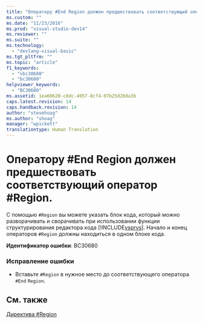 ```yaml
---
title: "Оператору #End Region должен предшествовать соответствующий оператор #Region. | Microsoft Docs"
ms.custom: ""
ms.date: "11/23/2016"
ms.prod: "visual-studio-dev14"
ms.reviewer: ""
ms.suite: ""
ms.technology: 
  - "devlang-visual-basic"
ms.tgt_pltfrm: ""
ms.topic: "article"
f1_keywords: 
  - "vbc30680"
  - "bc30680"
helpviewer_keywords: 
  - "BC30680"
ms.assetid: 1ea60620-c8dc-4957-8cf4-07b25d20da3b
caps.latest.revision: 14
caps.handback.revision: 14
author: "stevehoag"
ms.author: "shoag"
manager: "wpickett"
translationtype: Human Translation
---
```

# Оператору #End Region должен предшествовать соответствующий оператор #Region.
С помощью `#Region` вы можете указать блок кода, который можно разворачивать и сворачивать при использовании функции структурирования редактора кода [!INCLUDE[vsprvs](../../csharp/includes/vsprvs_md.md)]. Начало и конец операторов `#Region` должны находиться в одном блоке кода.  
  
 **Идентификатор ошибки**: BC30680  
  
### Исправление ошибки  
  
-   Вставьте `#Region` в нужное место до соответствующего оператора `#End` `Region`.  
  
## См. также  
 [Директива \#Region](../../visual-basic/language-reference/directives/region-directive.md)
